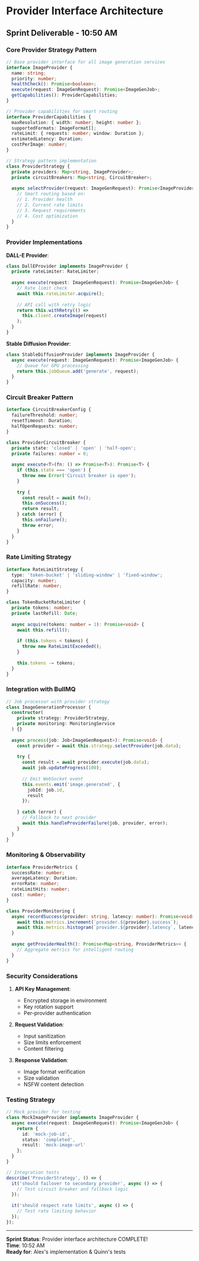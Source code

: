 # Provider Interface Architecture

## Sprint Deliverable - 10:50 AM

### Core Provider Strategy Pattern

```typescript
// Base provider interface for all image generation services
interface ImageProvider {
  name: string;
  priority: number;
  healthCheck(): Promise<boolean>;
  execute(request: ImageGenRequest): Promise<ImageGenJob>;
  getCapabilities(): ProviderCapabilities;
}

// Provider capabilities for smart routing
interface ProviderCapabilities {
  maxResolution: { width: number; height: number };
  supportedFormats: ImageFormat[];
  rateLimit: { requests: number; window: Duration };
  estimatedLatency: Duration;
  costPerImage: number;
}

// Strategy pattern implementation
class ProviderStrategy {
  private providers: Map<string, ImageProvider>;
  private circuitBreakers: Map<string, CircuitBreaker>;
  
  async selectProvider(request: ImageGenRequest): Promise<ImageProvider> {
    // Smart routing based on:
    // 1. Provider health
    // 2. Current rate limits
    // 3. Request requirements
    // 4. Cost optimization
  }
}
```

### Provider Implementations

**DALL-E Provider**:
```typescript
class DallEProvider implements ImageProvider {
  private rateLimiter: RateLimiter;
  
  async execute(request: ImageGenRequest): Promise<ImageGenJob> {
    // Rate limit check
    await this.rateLimiter.acquire();
    
    // API call with retry logic
    return this.withRetry(() => 
      this.client.createImage(request)
    );
  }
}
```

**Stable Diffusion Provider**:
```typescript
class StableDiffusionProvider implements ImageProvider {
  async execute(request: ImageGenRequest): Promise<ImageGenJob> {
    // Queue for GPU processing
    return this.jobQueue.add('generate', request);
  }
}
```

### Circuit Breaker Pattern

```typescript
interface CircuitBreakerConfig {
  failureThreshold: number;
  resetTimeout: Duration;
  halfOpenRequests: number;
}

class ProviderCircuitBreaker {
  private state: 'closed' | 'open' | 'half-open';
  private failures: number = 0;
  
  async execute<T>(fn: () => Promise<T>): Promise<T> {
    if (this.state === 'open') {
      throw new Error('Circuit breaker is open');
    }
    
    try {
      const result = await fn();
      this.onSuccess();
      return result;
    } catch (error) {
      this.onFailure();
      throw error;
    }
  }
}
```

### Rate Limiting Strategy

```typescript
interface RateLimitStrategy {
  type: 'token-bucket' | 'sliding-window' | 'fixed-window';
  capacity: number;
  refillRate: number;
}

class TokenBucketRateLimiter {
  private tokens: number;
  private lastRefill: Date;
  
  async acquire(tokens: number = 1): Promise<void> {
    await this.refill();
    
    if (this.tokens < tokens) {
      throw new RateLimitExceeded();
    }
    
    this.tokens -= tokens;
  }
}
```

### Integration with BullMQ

```typescript
// Job processor with provider strategy
class ImageGenerationProcessor {
  constructor(
    private strategy: ProviderStrategy,
    private monitoring: MonitoringService
  ) {}
  
  async process(job: Job<ImageGenRequest>): Promise<void> {
    const provider = await this.strategy.selectProvider(job.data);
    
    try {
      const result = await provider.execute(job.data);
      await job.updateProgress(100);
      
      // Emit WebSocket event
      this.events.emit('image.generated', {
        jobId: job.id,
        result
      });
      
    } catch (error) {
      // Fallback to next provider
      await this.handleProviderFailure(job, provider, error);
    }
  }
}
```

### Monitoring & Observability

```typescript
interface ProviderMetrics {
  successRate: number;
  averageLatency: Duration;
  errorRate: number;
  rateLimitHits: number;
  cost: number;
}

class ProviderMonitoring {
  async recordSuccess(provider: string, latency: number): Promise<void> {
    await this.metrics.increment(`provider.${provider}.success`);
    await this.metrics.histogram(`provider.${provider}.latency`, latency);
  }
  
  async getProviderHealth(): Promise<Map<string, ProviderMetrics>> {
    // Aggregate metrics for intelligent routing
  }
}
```

### Security Considerations

1. **API Key Management**:
   - Encrypted storage in environment
   - Key rotation support
   - Per-provider authentication

2. **Request Validation**:
   - Input sanitization
   - Size limits enforcement
   - Content filtering

3. **Response Validation**:
   - Image format verification
   - Size validation
   - NSFW content detection

### Testing Strategy

```typescript
// Mock provider for testing
class MockImageProvider implements ImageProvider {
  async execute(request: ImageGenRequest): Promise<ImageGenJob> {
    return {
      id: 'mock-job-id',
      status: 'completed',
      result: 'mock-image-url'
    };
  }
}

// Integration tests
describe('ProviderStrategy', () => {
  it('should failover to secondary provider', async () => {
    // Test circuit breaker and fallback logic
  });
  
  it('should respect rate limits', async () => {
    // Test rate limiting behavior
  });
});
```

---

**Sprint Status**: Provider interface architecture COMPLETE!  
**Time**: 10:52 AM  
**Ready for**: Alex's implementation & Quinn's tests